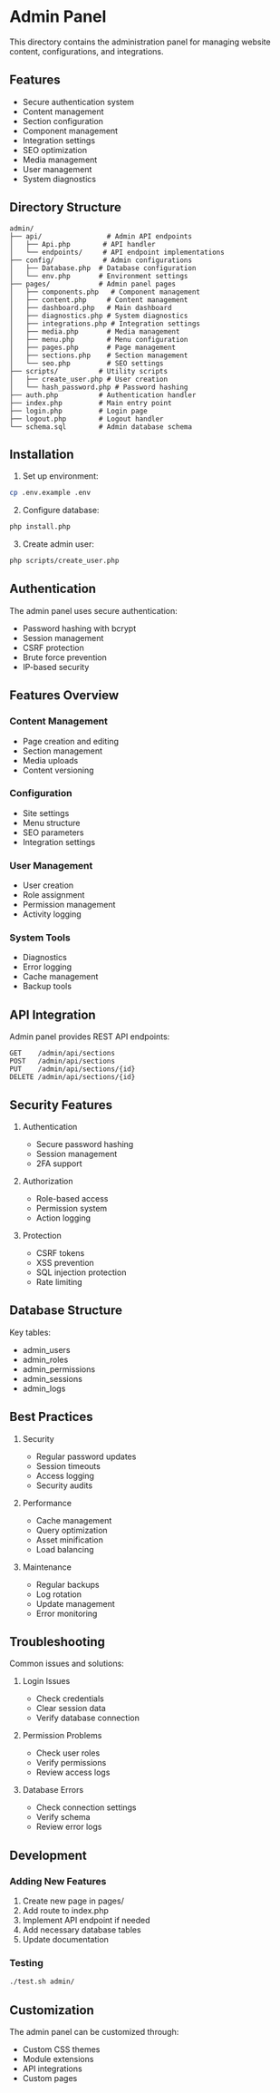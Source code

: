 # Admin Panel

This directory contains the administration panel for managing website content, configurations, and integrations.

## Features

- Secure authentication system
- Content management
- Section configuration
- Component management
- Integration settings
- SEO optimization
- Media management
- User management
- System diagnostics

## Directory Structure
```
admin/
├── api/                # Admin API endpoints
│   ├── Api.php        # API handler
│   └── endpoints/     # API endpoint implementations
├── config/            # Admin configurations
│   ├── Database.php  # Database configuration
│   └── env.php       # Environment settings
├── pages/            # Admin panel pages
│   ├── components.php   # Component management
│   ├── content.php     # Content management
│   ├── dashboard.php   # Main dashboard
│   ├── diagnostics.php # System diagnostics
│   ├── integrations.php # Integration settings
│   ├── media.php       # Media management
│   ├── menu.php        # Menu configuration
│   ├── pages.php       # Page management
│   ├── sections.php    # Section management
│   └── seo.php         # SEO settings
├── scripts/          # Utility scripts
│   ├── create_user.php # User creation
│   └── hash_password.php # Password hashing
├── auth.php          # Authentication handler
├── index.php         # Main entry point
├── login.php         # Login page
├── logout.php        # Logout handler
└── schema.sql        # Admin database schema
```

## Installation

1. Set up environment:
```bash
cp .env.example .env
```

2. Configure database:
```bash
php install.php
```

3. Create admin user:
```bash
php scripts/create_user.php
```

## Authentication

The admin panel uses secure authentication:
- Password hashing with bcrypt
- Session management
- CSRF protection
- Brute force prevention
- IP-based security

## Features Overview

### Content Management
- Page creation and editing
- Section management
- Media uploads
- Content versioning

### Configuration
- Site settings
- Menu structure
- SEO parameters
- Integration settings

### User Management
- User creation
- Role assignment
- Permission management
- Activity logging

### System Tools
- Diagnostics
- Error logging
- Cache management
- Backup tools

## API Integration

Admin panel provides REST API endpoints:
```
GET    /admin/api/sections
POST   /admin/api/sections
PUT    /admin/api/sections/{id}
DELETE /admin/api/sections/{id}
```

## Security Features

1. Authentication
   - Secure password hashing
   - Session management
   - 2FA support

2. Authorization
   - Role-based access
   - Permission system
   - Action logging

3. Protection
   - CSRF tokens
   - XSS prevention
   - SQL injection protection
   - Rate limiting

## Database Structure

Key tables:
- admin_users
- admin_roles
- admin_permissions
- admin_sessions
- admin_logs

## Best Practices

1. Security
   - Regular password updates
   - Session timeouts
   - Access logging
   - Security audits

2. Performance
   - Cache management
   - Query optimization
   - Asset minification
   - Load balancing

3. Maintenance
   - Regular backups
   - Log rotation
   - Update management
   - Error monitoring

## Troubleshooting

Common issues and solutions:

1. Login Issues
   - Check credentials
   - Clear session data
   - Verify database connection

2. Permission Problems
   - Check user roles
   - Verify permissions
   - Review access logs

3. Database Errors
   - Check connection settings
   - Verify schema
   - Review error logs

## Development

### Adding New Features
1. Create new page in pages/
2. Add route to index.php
3. Implement API endpoint if needed
4. Add necessary database tables
5. Update documentation

### Testing
```bash
./test.sh admin/
```

## Customization

The admin panel can be customized through:
- Custom CSS themes
- Module extensions
- API integrations
- Custom pages
